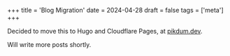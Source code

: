 +++
title = 'Blog Migration'
date = 2024-04-28
draft = false
tags = ['meta']
+++

Decided to move this to Hugo and Cloudflare Pages, at [pikdum.dev](https://pikdum.dev).

Will write more posts shortly.

